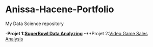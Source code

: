 # Anissa-Hacene-Portfolio
My Data Science repository

-**Projet 1:[SuperBowl Data Analyzing](https://github.com/spooxx/Anissa-Hacene-Portfolio/blob/main/Analyzing%20TV%20Data.ipynb)**
-**Projet 2:[Video Game Sales Analysis](https://github.com/spooxx/Anissa-Hacene-Portfolio/blob/main/Video%20Games%20Analysis-%20Anissa%20HACENE.ipynb)
